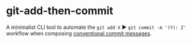 # git-add-then-commit

A minimalist CLI tool to automate the `git add X` ► `git commit -m '(Y): Z'`
workflow when composing
[conventional commit messages](https://conventionalcommits.org).
